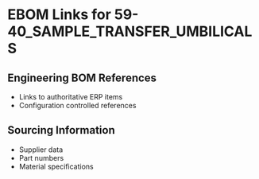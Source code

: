 # EBOM Links for 59-40_SAMPLE_TRANSFER_UMBILICALS

## Engineering BOM References
- Links to authoritative ERP items
- Configuration controlled references

## Sourcing Information
- Supplier data
- Part numbers
- Material specifications
